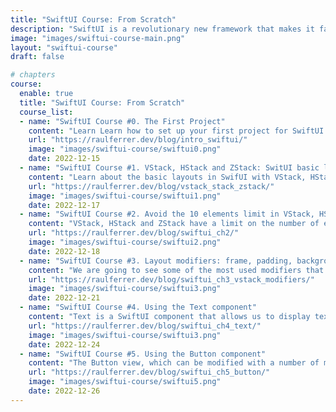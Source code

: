 ```yaml
---
title: "SwiftUI Course: From Scratch"
description: "SwiftUI is a revolutionary new framework that makes it faster and easier than ever to build beautiful, interactive user interfaces for your apps."
image: "images/swiftui-course-main.png"
layout: "swiftui-course"
draft: false

# chapters
course:
  enable: true
  title: "SwiftUI Course: From Scratch"
  course_list:
  - name: "SwiftUI Course #0. The First Project"
    content: "Learn Learn how to set up your first project for SwiftUI with Xcode."
    url: "https://raulferrer.dev/blog/intro_swiftui/"
    image: "images/swiftui-course/swiftui0.png"
    date: 2022-12-15
  - name: "SwiftUI Course #1. VStack, HStack and ZStack: SwitUI basic layout"
    content: "Learn about the basic layouts in SwifUI with VStack, HStack, ZStack and Spacer."
    url: "https://raulferrer.dev/blog/vstack_stack_zstack/"
    image: "images/swiftui-course/swiftui1.png"
    date: 2022-12-17
  - name: "SwiftUI Course #2. Avoid the 10 elements limit in VStack, HStack and Zstack"
    content: "VStack, HStack and ZStack have a limit on the number of elements they can contain: 10. Let's see how we can make these structures contain more than 10 elements."
    url: "https://raulferrer.dev/blog/swiftui_ch2/"
    image: "images/swiftui-course/swiftui2.png"
    date: 2022-12-18
  - name: "SwiftUI Course #3. Layout modifiers: frame, padding, background... and more"
    content: "We are going to see some of the most used modifiers that can be applied to a View in SwiftUI."
    url: "https://raulferrer.dev/blog/swiftui_ch3_vstack_modifiers/"
    image: "images/swiftui-course/swiftui3.png"
    date: 2022-12-21
  - name: "SwiftUI Course #4. Using the Text component"
    content: "Text is a SwiftUI component that allows us to display text on the screen. The different modifiers that we can apply to this component allow us to greatly customize it."
    url: "https://raulferrer.dev/blog/swiftui_ch4_text/"
    image: "images/swiftui-course/swiftui3.png"
    date: 2022-12-24
  - name: "SwiftUI Course #5. Using the Button component"
    content: "The Button view, which can be modified with a number of modifiers to change its appearance and behavior, is used in SwiftUI to build buttons."
    url: "https://raulferrer.dev/blog/swiftui_ch5_button/"
    image: "images/swiftui-course/swiftui5.png"
    date: 2022-12-26
---
```

